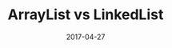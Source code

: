 ---
layout: post
title: ArrayList vs LinkedList
description: "ArrayList와 LinkedList의 차이점"
date: 2017-04-27
tags: [java,collection,list,arraylist,linkedlist]
comments: true
share: true
---